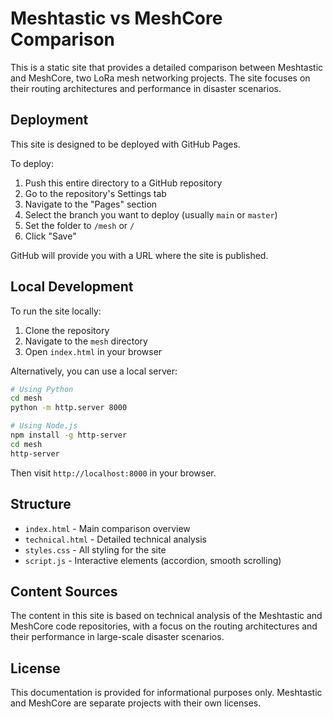 # Meshtastic vs MeshCore Comparison

This is a static site that provides a detailed comparison between Meshtastic and MeshCore, two LoRa mesh networking projects. The site focuses on their routing architectures and performance in disaster scenarios.

## Deployment

This site is designed to be deployed with GitHub Pages. 

To deploy:

1. Push this entire directory to a GitHub repository
2. Go to the repository's Settings tab
3. Navigate to the "Pages" section
4. Select the branch you want to deploy (usually `main` or `master`)
5. Set the folder to `/mesh` or `/`
6. Click "Save"

GitHub will provide you with a URL where the site is published.

## Local Development

To run the site locally:

1. Clone the repository
2. Navigate to the `mesh` directory
3. Open `index.html` in your browser

Alternatively, you can use a local server:

```bash
# Using Python
cd mesh
python -m http.server 8000

# Using Node.js
npm install -g http-server
cd mesh
http-server
```

Then visit `http://localhost:8000` in your browser.

## Structure

- `index.html` - Main comparison overview
- `technical.html` - Detailed technical analysis
- `styles.css` - All styling for the site
- `script.js` - Interactive elements (accordion, smooth scrolling)

## Content Sources

The content in this site is based on technical analysis of the Meshtastic and MeshCore code repositories, with a focus on the routing architectures and their performance in large-scale disaster scenarios.

## License

This documentation is provided for informational purposes only. Meshtastic and MeshCore are separate projects with their own licenses. 